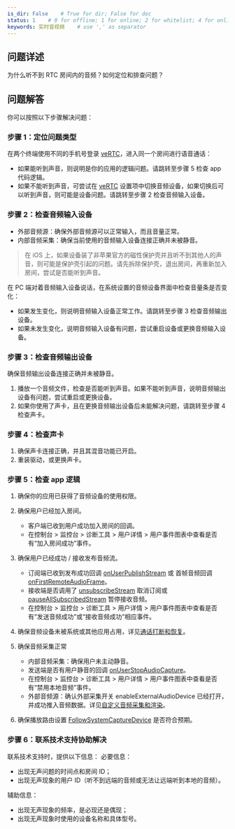 ```yaml
---
is_dir: False    # True for dir; False for doc
status: 1    # 0 for offline; 1 for online; 2 for whitelist; 4 for online but hidden in TOC
keywords: 实时音视频    # use ',' as separator
---
```


## 问题详述

为什么听不到 RTC 房间内的音频？如何定位和排查问题？

## 问题解答

你可以按照以下步骤解决问题：

### 步骤 1：定位问题类型

在两个终端使用不同的手机号登录 [veRTC](https://rtc.demo.volcengine.com/solution/meeting/login)，进入同一个房间进行语音通话：

  - 如果能听到声音，则说明是你的应用的逻辑问题。请跳转至步骤 5 检查 app 代码逻辑。
  - 如果不能听到声音，可尝试在 [veRTC](https://rtc.demo.volcengine.com/solution/meeting/login) 设置项中切换音频设备，如果切换后可以听到声音，则可能是设备问题。请跳转至步骤 2 检查音频输入设备。

### 步骤 2：检查音频输入设备

  - 外部音频源：确保外部音频源可以正常输入，而且音量正常。
  - 内部音频采集：确保当前使用的音频输入设备连接正确并未被静音。

> 在 iOS 上，如果设备装了非苹果官方的磁性保护壳并且听不到其他人的声音，则可能是保护壳引起的问题。请先拆除保护壳，退出房间，再重新加入房间，尝试是否能听到声音。

在 PC 端对着音频输入设备说话，在系统设置的音频设备界面中检查音量条是否变化：

  - 如果发生变化，则说明音频输入设备正常工作。请跳转至步骤 3 检查音频输出设备。
  - 如果未发生变化，说明音频输入设备有问题，尝试重启设备或更换音频输入设备。

### 步骤 3：检查音频输出设备

确保音频输出设备连接正确并未被静音。

1. 播放一个音频文件，检查是否能听到声音。如果不能听到声音，说明音频输出设备有问题，尝试重启或更换设备。
2. 如果你使用了声卡，且在更换音频输出设备后未能解决问题，请跳转至步骤 4 检查声卡。

### 步骤 4：检查声卡

1. 确保声卡连接正确，并且其混音功能已开启。
2. 重装驱动，或更换声卡。

### 步骤 5：检查 app 逻辑

1. 确保你的应用已获得了音频设备的使用权限。
2. 确保用户已经加入房间。

   - 客户端已收到用户成功加入房间的回调。
   - 在控制台 > 监控台 > 诊断工具 > 用户详情 > 用户事件图表中查看是否有“加入房间成功”事件。

3. 确保用户已经成功 / 接收发布音频流。

   - 订阅端已收到发布成功回调 [onUserPublishStream](70081#IRTCRoomEventHandler-onuserpublishstream) 或 首帧音频回调 [onFirstRemoteAudioFrame](70081#IRTCVideoEventHandler-onfirstremoteaudioframe)。
   - 接收端是否调用了 [unsubscribeStream](70080#RTCRoom-unsubscribestream) 取消订阅或 [pauseAllSubscribedStream](70080#RTCRoom-pauseallsubscribedstream) 暂停接收音频。
   - 在控制台 > 监控台 > 诊断工具 > 用户详情 > 用户事件图表中查看是否有“发送音频成功”或“接收音频成功”相应事件。

4. 确保音频设备未被系统或其他应用占用，详见[通话打断和恢复](111590)。
5. 确保音频采集正常

   - 内部音频采集：确保用户未主动静音。
   	- 发送端是否有用户静音的回调 [onUserStopAudioCapture](70081#IRTCVideoEventHandler-onuserstopaudiocapture)。 
   	- 在控制台 > 监控台 > 诊断工具 > 用户详情 > 用户事件图表中查看是否有“禁用本地音频”事件。
   - 外部音频源：确认外部采集开关 enableExternalAudioDevice 已经打开，并成功推入音频数据。详见[自定义音频采集和渲染](96197)。

6. 确保播放路由设置 [FollowSystemCaptureDevice](70095#followsystemcapturedevice) 是否符合预期。

### 步骤 6：联系技术支持协助解决

联系技术支持时，提供以下信息：
必要信息：

   - 出现无声问题的时间点和房间 ID；
   - 出现无声现象的用户 ID（听不到远端的音频或无法让远端听到本地的音频）。

辅助信息：

   - 出现无声现象的频率，是必现还是偶现；
   - 出现无声现象时使用的设备名称和具体型号。
